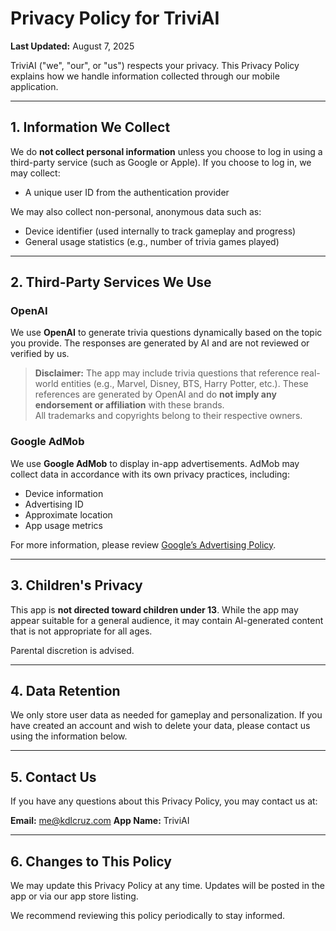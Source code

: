 # Privacy Policy for TriviAI

**Last Updated:** August 7, 2025

TriviAI ("we", "our", or "us") respects your privacy. This Privacy Policy explains how we handle information collected through our mobile application.

---

## 1. Information We Collect

We do **not collect personal information** unless you choose to log in using a third-party service (such as Google or Apple). If you choose to log in, we may collect:

- A unique user ID from the authentication provider

We may also collect non-personal, anonymous data such as:

- Device identifier (used internally to track gameplay and progress)
- General usage statistics (e.g., number of trivia games played)

---

## 2. Third-Party Services We Use

### OpenAI

We use **OpenAI** to generate trivia questions dynamically based on the topic you provide. The responses are generated by AI and are not reviewed or verified by us.

> **Disclaimer:** The app may include trivia questions that reference real-world entities (e.g., Marvel, Disney, BTS, Harry Potter, etc.). These references are generated by OpenAI and do **not imply any endorsement or affiliation** with these brands.  
All trademarks and copyrights belong to their respective owners.

### Google AdMob

We use **Google AdMob** to display in-app advertisements. AdMob may collect data in accordance with its own privacy practices, including:

- Device information
- Advertising ID
- Approximate location
- App usage metrics

For more information, please review [Google’s Advertising Policy](https://policies.google.com/technologies/ads).

---

## 3. Children's Privacy

This app is **not directed toward children under 13**. While the app may appear suitable for a general audience, it may contain AI-generated content that is not appropriate for all ages.

Parental discretion is advised.

---

## 4. Data Retention

We only store user data as needed for gameplay and personalization. If you have created an account and wish to delete your data, please contact us using the information below.

---

## 5. Contact Us

If you have any questions about this Privacy Policy, you may contact us at:

**Email:** me@kdlcruz.com
**App Name:** TriviAI

---

## 6. Changes to This Policy

We may update this Privacy Policy at any time. Updates will be posted in the app or via our app store listing.

We recommend reviewing this policy periodically to stay informed.


